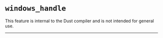 # `windows_handle`

This feature is internal to the Dust compiler and is not intended for general use.

------------------------
